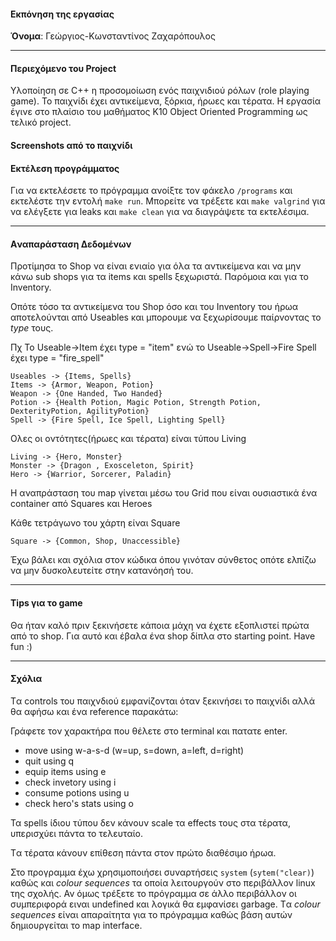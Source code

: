 #### Eκπόνηση της εργασίας
__Όνομα__: Γεώργιος-Κωνσταντίνος Ζαχαρόπουλος

---

#### Περιεχόμενο του Project
Υλοποίηση σε C++ η προσομοίωση ενός παιχνιδιού ρόλων (role playing game). Το παιχνίδι
έχει αντικείμενα, ξόρκια, ήρωες και τέρατα. Η εργασία έγινε στο πλαίσιο του μαθήματος Κ10 Object Oriented Programming ως τελικό project.

#### Screenshots από το παιχνίδι

#### Εκτέλεση προγράμματος
Για να εκτελέσετε το πρόγραμμα ανοίξτε τον φάκελο `/programs` και εκτελέστε την εντολή `make run`. Μπορείτε να τρέξετε και `make valgrind` για να ελέγξετε για leaks και `make clean` για να διαγράψετε τα εκτελέσιμα.

---

#### Aναπαράσταση Δεδομένων
Προτίμησα το Shop να είναι ενιαίο για όλα τα αντικείμενα και να μην κάνω sub shops για τα items και spells ξεχωριστά. Παρόμοια και για το Inventory.


Οπότε τόσο τα αντικείμενα του Shop όσο και του Inventory του ήρωα αποτελούνται από Useables
και μπορουμε να ξεχωρίσουμε παίρνοντας το *type* τους.

Πχ Το Useable->Item έχει type = "item" ενώ το Useable->Spell->Fire Spell έχει type = "fire_spell"

    Useables -> {Items, Spells}
    Items -> {Armor, Weapon, Potion}
    Weapon -> {One Handed, Two Handed}
    Potion -> {Health Potion, Magic Potion, Strength Potion, DexterityPotion, AgilityPotion}
    Spell -> {Fire Spell, Ice Spell, Lighting Spell}

Ολες οι οντότητες(ήρωες και τέρατα) είναι τύπου Living

    Living -> {Hero, Monster}
    Monster -> {Dragon , Exosceleton, Spirit}
    Hero -> {Warrior, Sorcerer, Paladin}

H αναπράσταση του map γίνεται μέσω του Grid που είναι ουσιαστικά ένα container από Squares και Heroes

Κάθε τετράγωνο του χάρτη είναι Square

    Square -> {Common, Shop, Unaccessible}

Έχω βάλει και σχόλια στον κώδικα όπου γινόταν σύνθετος οπότε ελπίζω να μην δυσκολευτείτε στην κατανόησή του.

----

#### Tips για το game
Θα ήταν καλό πριν ξεκινήσετε κάποια μάχη να έχετε εξοπλιστεί πρώτα από το shop. Για αυτό και έβαλα ένα shop δίπλα στο starting point. Have fun :)

----

#### Σχόλια
Tα controls του παιχνδιού εμφανίζονται όταν ξεκινήσει το παιχνίδι αλλά θα αφήσω και ένα reference παρακάτω:

Γράφετε τον χαρακτήρα που θέλετε στο terminal και πατατε enter.
* move using w-a-s-d (w=up, s=down, a=left, d=right)
* quit using q
* equip items using e
* check invetory using i
* consume potions using u
* check hero's stats using o

Τα spells ίδιου τύπου δεν κάνουν scale τα effects τους στα τέρατα, υπερισχύει πάντα το τελευταίο.

Tα τέρατα κάνουν επίθεση πάντα στον πρώτο διαθέσιμο ήρωα.

Στο προγραμμα έχω χρησιμοποιήσει συναρτήσεις `system` (`sytem("clear)`) καθώς και *colour sequences* τα οποία λειτουργούν στο περιβάλλον linux της σχολής. Αν όμως τρέξετε το πρόγραμμα σε άλλο περιβάλλον οι συμπεριφορά ειναι undefined και λογικά θα εμφανίσει garbage. Tα *colour sequences* είναι απαραίτητα για το πρόγραμμα καθώς βάση αυτών δημιουργείται το map interface.
